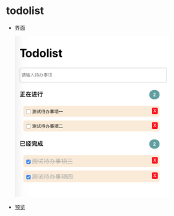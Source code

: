# todolist
* 界面

    ![Alt text](./todolist/todolist.png)

* [预览](http://likonion.club/react-demo/todolist/build/index.html)
    

